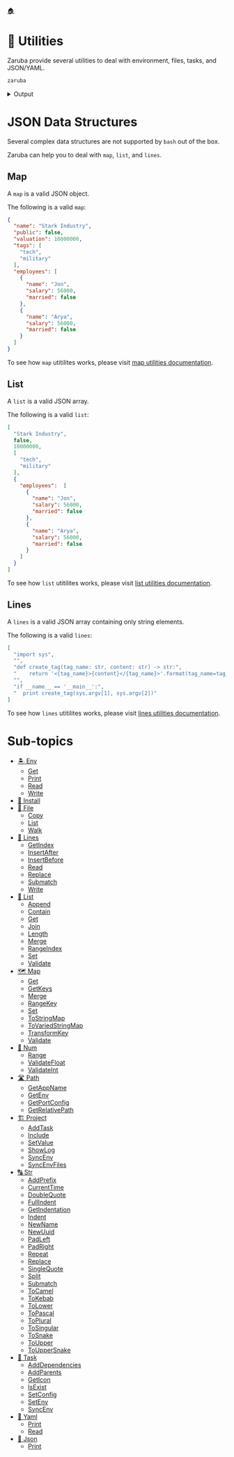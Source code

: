<!--startTocHeader-->
[🏠](../README.md)
# 🔧 Utilities
<!--endTocHeader-->

Zaruba provide several utilities to deal with environment, files, tasks, and JSON/YAML.

<!--startCode-->
```bash
zaruba
```
 
<details>
<summary>Output</summary>
 
```````
,,                      
MMM"""AMV                               *MM              db      
M'   AMV                                 MM             ;MM:     
'   AMV    ,6"Yb.  '7Mb,od8 '7MM  '7MM   MM,dMMb.      ,V^MM.    
   AMV    8)   MM    MM' "'   MM    MM   MM    'Mb    ,M  'MM    
  AMV   ,  ,pm9MM    MM       MM    MM   MM     M8    AbmmmqMA   
 AMV   ,M 8M   MM    MM       MM    MM   MM.   ,M9   A'     VML  
AMVmmmmMM 'Moo9^Yo..JMML.     'Mbod"YML. P^YbmdP'  .AMA.   .AMMA.
--.. .- .-. ..- -... .-    .--. .-.. . .- ... .    ... - .- .-. - 
                                    Task runner and CLI utility
v0.9.0-alpha-2-494941704b77f95d27e88ddcf4cfeef5ef4e5da1

Usage:
  zaruba [command]

Available Commands:
  advertisement Advertisement utilities
  completion    Generate the autocompletion script for the specified shell
  env           Env utilities
  file          File utilities
  generate      Make something based on template
  help          Help about any command
  install       Install external tools
  json          JSON utilities
  lines         Lines manipulation utilities
  list          List manipulation utilities
  map           Map manipulation utilities
  num           Number manipulation utilities
  path          Path manipulation utilities
  please        Run Task(s)
  project       Project manipulation utilities
  serve         Serve static files in location at a specified port
  str           String manipulation utilities
  task          Task manipulation utilities
  version       Show current version
  yaml          YAML utilities

Flags:
  -h, --help   help for zaruba

Use "zaruba [command] --help" for more information about a command.
```````
</details>
<!--endCode-->


# JSON Data Structures

Several complex data structures are not supported by `bash` out of the box.

Zaruba can help you to deal with `map`, `list`, and `lines`.

## Map

A `map` is a valid JSON object.

The following is a valid `map`:

```json
{  
  "name": "Stark Industry",
  "public": false,
  "valuation": 10000000,
  "tags": [
    "tech",
    "military"
  ],
  "employees": [
    {  
      "name": "Jon",   
      "salary": 56000,   
      "married": false  
    },
    {  
      "name": "Arya",   
      "salary": 56000,   
      "married": false  
    }
  ]
}  
```

To see how `map` utitilites works, please visit [map utilities documentation](map/README.md). 

## List

A `list` is a valid JSON array.

The following is a valid `list`:

```json
[
  "Stark Industry",
  false,
  10000000,
  [
    "tech",
    "military"
  ],
  {
    "employees":  [
      {  
        "name": "Jon",   
        "salary": 56000,   
        "married": false  
      },
      {  
        "name": "Arya",   
        "salary": 56000,   
        "married": false  
      }
    ]
  }
]
```

To see how `list` utitilites works, please visit [list utilities documentation](list/README.md). 

## Lines

A `lines` is a valid JSON array containing only string elements.

The following is a valid `lines`:

```json
[
  "import sys",
  "",
  "def create_tag(tag_name: str, content: str) -> str:",
  "    return '<{tag_name}>{content}</{tag_name}>'.format(tag_name=tag_name, content=content)",
  "",
  "if __name__ == '__main__':",
  "  print create_tag(sys.argv[1], sys.argv[2])"
]
```

To see how `lines` utitilites works, please visit [lines utilities documentation](lines/README.md). 

<!--startTocSubTopic-->
# Sub-topics
* [🏝️ Env](env/README.md)
  * [Get](env/get.md)
  * [Print](env/print.md)
  * [Read](env/read.md)
  * [Write](env/write.md)
* [🧩 Install](install.md)
* [📁 File](file/README.md)
  * [Copy](file/copy.md)
  * [List](file/list.md)
  * [Walk](file/walk.md)
* [🚈 Lines](lines/README.md)
  * [GetIndex](lines/getindex.md)
  * [InsertAfter](lines/insertafter.md)
  * [InsertBefore](lines/insertbefore.md)
  * [Read](lines/read.md)
  * [Replace](lines/replace.md)
  * [Submatch](lines/submatch.md)
  * [Write](lines/write.md)
* [🧺 List](list/README.md)
  * [Append](list/append.md)
  * [Contain](list/contain.md)
  * [Get](list/get.md)
  * [Join](list/join.md)
  * [Length](list/length.md)
  * [Merge](list/merge.md)
  * [RangeIndex](list/rangeindex.md)
  * [Set](list/set.md)
  * [Validate](list/validate.md)
* [🗺️ Map](map/README.md)
  * [Get](map/get.md)
  * [GetKeys](map/getkeys.md)
  * [Merge](map/merge.md)
  * [RangeKey](map/rangekey.md)
  * [Set](map/set.md)
  * [ToStringMap](map/tostringmap.md)
  * [ToVariedStringMap](map/tovariedstringmap.md)
  * [TransformKey](map/transformkey.md)
  * [Validate](map/validate.md)
* [🔢 Num](num/README.md)
  * [Range](num/range.md)
  * [ValidateFloat](num/validatefloat.md)
  * [ValidateInt](num/validateint.md)
* [🛣️ Path](path/README.md)
  * [GetAppName](path/getappname.md)
  * [GetEnv](path/getenv.md)
  * [GetPortConfig](path/getportconfig.md)
  * [GetRelativePath](path/getrelativepath.md)
* [🏗️ Project](project/README.md)
  * [AddTask](project/addtask.md)
  * [Include](project/include.md)
  * [SetValue](project/setvalue.md)
  * [ShowLog](project/showlog.md)
  * [SyncEnv](project/syncenv.md)
  * [SyncEnvFiles](project/syncenvfiles.md)
* [🔠 Str](str/README.md)
  * [AddPrefix](str/addprefix.md)
  * [CurrentTime](str/currenttime.md)
  * [DoubleQuote](str/doublequote.md)
  * [FullIndent](str/fullindent.md)
  * [GetIndentation](str/getindentation.md)
  * [Indent](str/indent.md)
  * [NewName](str/newname.md)
  * [NewUuid](str/newuuid.md)
  * [PadLeft](str/padleft.md)
  * [PadRight](str/padright.md)
  * [Repeat](str/repeat.md)
  * [Replace](str/replace.md)
  * [SingleQuote](str/singlequote.md)
  * [Split](str/split.md)
  * [Submatch](str/submatch.md)
  * [ToCamel](str/tocamel.md)
  * [ToKebab](str/tokebab.md)
  * [ToLower](str/tolower.md)
  * [ToPascal](str/topascal.md)
  * [ToPlural](str/toplural.md)
  * [ToSingular](str/tosingular.md)
  * [ToSnake](str/tosnake.md)
  * [ToUpper](str/toupper.md)
  * [ToUpperSnake](str/touppersnake.md)
* [🔨 Task](task/README.md)
  * [AddDependencies](task/adddependencies.md)
  * [AddParents](task/addparents.md)
  * [GetIcon](task/geticon.md)
  * [IsExist](task/isexist.md)
  * [SetConfig](task/setconfig.md)
  * [SetEnv](task/setenv.md)
  * [SyncEnv](task/syncenv.md)
* [🍠 Yaml](yaml/README.md)
  * [Print](yaml/print.md)
  * [Read](yaml/read.md)
* [🍠 Json](json/README.md)
  * [Print](json/print.md)
<!--endTocSubTopic-->